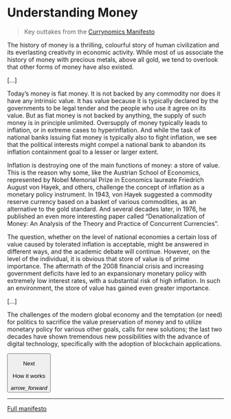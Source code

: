 # Understanding Money
> Key outtakes from the [Currynomics Manifesto](https://redcurry.co/manifesto/)

The history of money is a thrilling, colourful story of human civilization and its everlasting creativity in economic activity. While most of us associate the history of money with precious metals, above all gold, we tend to overlook that other forms of money have also existed.

[...]

Today’s money is fiat money. It is not backed by any commodity nor does it have any intrinsic value. It has value because it is typically declared by the governments to be legal tender and the people who use it agree on its value. But as fiat money is not backed by anything, the supply of such money is in principle unlimited. Oversupply of money typically leads to inflation, or in extreme cases to hyperinflation. And while the task of national banks issuing fiat money is typically also to fight inflation, we see that the political interests might compel a national bank to abandon its inflation containment goal to a lesser or larger extent.

Inflation is destroying one of the main functions of money: a store of value. This is the reason why some, like the Austrian School of Economics, represented by Nobel Memorial Prize in Economics laureate Friedrich August von Hayek, and others, challenge the concept of inflation as a monetary policy instrument. In 1943, von Hayek suggested a commodity reserve currency based on a basket of various commodities, as an alternative to the gold standard. And several decades later, in 1976, he published an even more interesting paper called “Denationalization of Money: An Analysis of the Theory and Practice of Concurrent Currencies”.

The question, whether on the level of national economies a certain loss of value caused by tolerated inflation is acceptable, might be answered in different ways, and the academic debate will continue. However, on the level of the individual, it is obvious that store of value is of prime importance. The aftermath of the 2008 financial crisis and increasing government deficits have led to an expansionary monetary policy with extremely low interest rates, with a substantial risk of high inflation. In such an environment, the store of value has gained even greater importance.

[...]

The challenges of the modern global economy and the temptation (or need) for politics to sacrifice the value preservation of money and to utilize monetary policy for various other goals, calls for new solutions; the last two decades have shown tremendous new possibilities with the advance of digital technology, specifically with the adoption of blockchain applications.

<a href="/#/whitepaper/how">
    <button class="nextButton" >
        <div class="copy">
            <p class="title">Next</p>
            <p class="value">How it works</p>
        </div>
        <div class="icon"><i class="material-icons">arrow_forward</i></div>
    </button>
</a>

<hr/>

[Full manifesto](https://redcurry.co/manifesto)
<!-- [Next: How it works](whitepaper/how.md) -->
